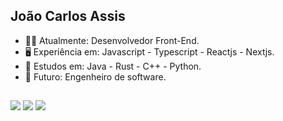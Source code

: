 ## João Carlos Assis

- 👨‍💻 Atualmente: Desenvolvedor Front-End.
- 🖥️ Experiência em: Javascript - Typescript - Reactjs - Nextjs.
- 👀 Estudos em: Java - Rust - C++ - Python.
- 🌱 Futuro: Engenheiro de software.
##

<div>
  <a href="https://www.instagram.com/joao.c.assis/" target="_blank"><img src="https://img.shields.io/badge/-Instagram-%23E4405F?style=for-the-badge&logo=instagram&logoColor=white" target="_blank"></a>
  <a href = "mailto:carlos.rocha.assis@gmail.com"><img src="https://img.shields.io/badge/-Gmail-%23333?style=for-the-badge&logo=gmail&logoColor=white" target="_blank"></a>
  <a href="https://www.linkedin.com/in/jo%C3%A3o-carlos-assis/" target="_blank"><img src="https://img.shields.io/badge/-LinkedIn-%230077B5?style=for-the-badge&logo=linkedin&logoColor=white" target="_blank"></a> 
</div>




